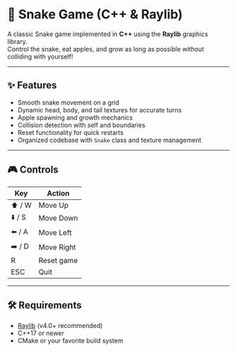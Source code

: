 # 🐍 Snake Game (C++ & Raylib)

A classic Snake game implemented in **C++** using the **Raylib** graphics library.  
Control the snake, eat apples, and grow as long as possible without colliding with yourself!

---

## ✨ Features

- Smooth snake movement on a grid
- Dynamic head, body, and tail textures for accurate turns
- Apple spawning and growth mechanics
- Collision detection with self and boundaries
- Reset functionality for quick restarts
- Organized codebase with `Snake` class and texture management

---

## 🎮 Controls

| Key    | Action     |
| ------ | ---------- |
| ⬆️ / W | Move Up    |
| ⬇️ / S | Move Down  |
| ⬅️ / A | Move Left  |
| ➡️ / D | Move Right |
| R      | Reset game |
| ESC    | Quit       |

---

## 🛠️ Requirements

- [Raylib](https://www.raylib.com/) (v4.0+ recommended)
- C++17 or newer
- CMake or your favorite build system
